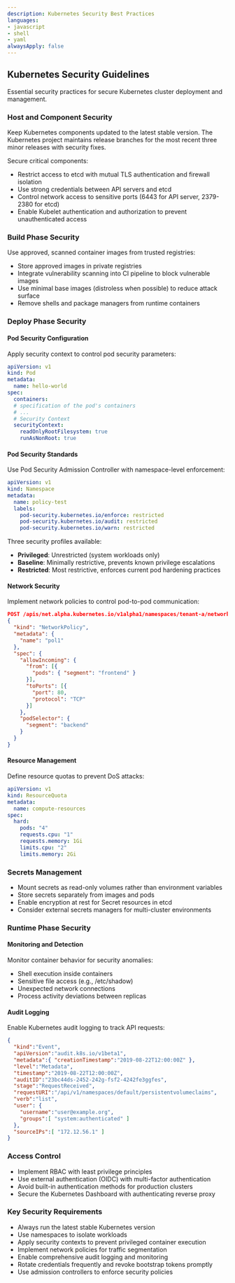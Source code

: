 ```yaml
---
description: Kubernetes Security Best Practices
languages:
- javascript
- shell
- yaml
alwaysApply: false
---
```


## Kubernetes Security Guidelines

Essential security practices for secure Kubernetes cluster deployment and management.

### Host and Component Security

Keep Kubernetes components updated to the latest stable version. The Kubernetes project maintains release branches for the most recent three minor releases with security fixes.

Secure critical components:
- Restrict access to etcd with mutual TLS authentication and firewall isolation
- Use strong credentials between API servers and etcd
- Control network access to sensitive ports (6443 for API server, 2379-2380 for etcd)
- Enable Kubelet authentication and authorization to prevent unauthenticated access

### Build Phase Security

Use approved, scanned container images from trusted registries:
- Store approved images in private registries
- Integrate vulnerability scanning into CI pipeline to block vulnerable images
- Use minimal base images (distroless when possible) to reduce attack surface
- Remove shells and package managers from runtime containers

### Deploy Phase Security

#### Pod Security Configuration

Apply security context to control pod security parameters:

```yaml
apiVersion: v1
kind: Pod
metadata:
  name: hello-world
spec:
  containers:
  # specification of the pod's containers
  # ...
  # Security Context
  securityContext:
    readOnlyRootFilesystem: true
    runAsNonRoot: true
```

#### Pod Security Standards

Use Pod Security Admission Controller with namespace-level enforcement:

```yaml
apiVersion: v1
kind: Namespace
metadata:
  name: policy-test
  labels:    
    pod-security.kubernetes.io/enforce: restricted
    pod-security.kubernetes.io/audit: restricted
    pod-security.kubernetes.io/warn: restricted
```

Three security profiles available:
- **Privileged**: Unrestricted (system workloads only)
- **Baseline**: Minimally restrictive, prevents known privilege escalations
- **Restricted**: Most restrictive, enforces current pod hardening practices

#### Network Security

Implement network policies to control pod-to-pod communication:

```json
POST /apis/net.alpha.kubernetes.io/v1alpha1/namespaces/tenant-a/networkpolicys
{
  "kind": "NetworkPolicy",
  "metadata": {
    "name": "pol1"
  },
  "spec": {
    "allowIncoming": {
      "from": [{
        "pods": { "segment": "frontend" }
      }],
      "toPorts": [{
        "port": 80,
        "protocol": "TCP"
      }]
    },
    "podSelector": {
      "segment": "backend"
    }
  }
}
```

#### Resource Management

Define resource quotas to prevent DoS attacks:

```yaml
apiVersion: v1
kind: ResourceQuota
metadata:
  name: compute-resources
spec:
  hard:
    pods: "4"
    requests.cpu: "1"
    requests.memory: 1Gi
    limits.cpu: "2"
    limits.memory: 2Gi
```

### Secrets Management

- Mount secrets as read-only volumes rather than environment variables
- Store secrets separately from images and pods
- Enable encryption at rest for Secret resources in etcd
- Consider external secrets managers for multi-cluster environments

### Runtime Phase Security

#### Monitoring and Detection

Monitor container behavior for security anomalies:
- Shell execution inside containers
- Sensitive file access (e.g., /etc/shadow)
- Unexpected network connections
- Process activity deviations between replicas

#### Audit Logging

Enable Kubernetes audit logging to track API requests:

```json
{
  "kind":"Event",
  "apiVersion":"audit.k8s.io/v1beta1",
  "metadata":{ "creationTimestamp":"2019-08-22T12:00:00Z" },
  "level":"Metadata",
  "timestamp":"2019-08-22T12:00:00Z",
  "auditID":"23bc44ds-2452-242g-fsf2-4242fe3ggfes",
  "stage":"RequestReceived",
  "requestURI":"/api/v1/namespaces/default/persistentvolumeclaims",
  "verb":"list",
  "user": {
    "username":"user@example.org",
    "groups":[ "system:authenticated" ]
  },
  "sourceIPs":[ "172.12.56.1" ]
}
```

### Access Control

- Implement RBAC with least privilege principles
- Use external authentication (OIDC) with multi-factor authentication
- Avoid built-in authentication methods for production clusters
- Secure the Kubernetes Dashboard with authenticating reverse proxy

### Key Security Requirements

- Always run the latest stable Kubernetes version
- Use namespaces to isolate workloads
- Apply security contexts to prevent privileged container execution
- Implement network policies for traffic segmentation
- Enable comprehensive audit logging and monitoring
- Rotate credentials frequently and revoke bootstrap tokens promptly
- Use admission controllers to enforce security policies